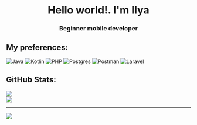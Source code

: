 <h1 align="center">Hello world!. I'm Ilya</h1>
<h3 align="center">Beginner mobile developer</h3>

## My preferences:
![Java](https://img.shields.io/badge/java-%23ED8B00.svg?style=for-the-badge&logo=openjdk&logoColor=white) ![Kotlin](https://img.shields.io/badge/kotlin-%237F52FF.svg?style=for-the-badge&logo=kotlin&logoColor=white) ![PHP](https://img.shields.io/badge/php-%23777BB4.svg?style=for-the-badge&logo=php&logoColor=white) ![Postgres](https://img.shields.io/badge/postgres-%23316192.svg?style=for-the-badge&logo=postgresql&logoColor=white) ![Postman](https://img.shields.io/badge/Postman-FF6C37?style=for-the-badge&logo=postman&logoColor=white) ![Laravel](https://img.shields.io/badge/laravel-%23FF2D20.svg?style=for-the-badge&logo=laravel&logoColor=white)
## GitHub Stats:
![](https://github-readme-stats.vercel.app/api?username=q2l3ntk&theme=github_dark&hide_border=true&include_all_commits=false&count_private=false)<br/>
![](https://github-readme-stats.vercel.app/api/top-langs/?username=q2l3ntk&theme=github_dark&hide_border=true&include_all_commits=false&count_private=false&layout=compact)

---
[![](https://visitcount.itsvg.in/api?id=q2l3ntk&icon=0&color=0)](https://visitcount.itsvg.in)
